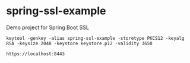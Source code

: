 # spring-ssl-example
Demo project for Spring Boot SSL


```shell
keytool -genkey -alias spring-ssl-example -storetype PKCS12 -keyalg RSA -keysize 2048 -keystore keystore.p12 -validity 3650
```

```html
https://localhost:8443
```
